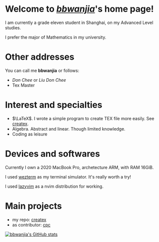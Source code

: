 
<!---
bbwanjia/bbwanjia is a ✨ special ✨ repository because its `README.md` (this file) appears on your GitHub profile.
You can click the Preview link to take a look at your changes.
--->
# Welcome to [*bbwanjia*](https://github.com/bbwanjia/bbwanjia/)'s home page!

I am currently a grade eleven student in Shanghai, on my Advanced Level studies.

I prefer the major of Mathematics in my university.

# Other addresses
You can call me **bbwanjia** or follows:
- *Don Chee* or *Liu Don Chee*
- Tex Master

# Interest and specialties
- $\LaTeX$. I wrote a simple program to create TEX file more easily. See [createx](https://github.com/bbwanjia/createx).
- Algebra. Abstract and linear. Though limited knowledge.
- Coding as leisure

# Devices and softwares
Currently I own a 2020 MacBook Pro, archetecture ARM, with RAM 16GiB.

I used [wezterm](https://wezfurlong.org/wezterm/index.html) as my terminal simulator. It's really worth a try!

I used [lazyvim](https://www.lazyvim.org/) as a nvim distribution for working.

# Main projects
- my repo: [createx](https://github.com/bbwanjia/createx)
- as contributor: [cpc](https://github.com/iewnfod/CAIE_Code)


[![bbwanjia's GitHub stats](https://github-readme-stats.vercel.app/api?username=bbwanjia)](https://github.com/bbwanjia/github-readme-stats)
